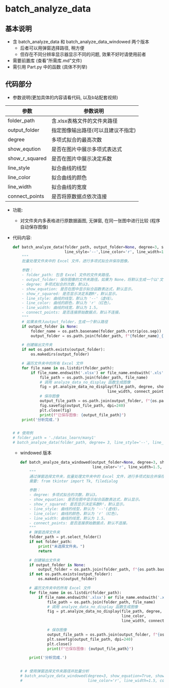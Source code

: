 # batch_analyze_data


## 基本说明

- 含 batch_analyze_data 和 batch_analyze_data_windowed 两个版本
  - 后者可以用弹窗选择路径, 稍方便
  - 但存在不同分辨率显示器显示不同的问题, 效果不好时请使用前者
- 需要前置库 (查看"所需库.md"文件)
- 需引用 Part.py 中的函数 (具体不列举)

## 代码部分

- 参数说明(更加具体的内容请看代码, 以及b站配套视频)

| 参数           | 参数说明                           |
| -------------- | ---------------------------------- |
| folder_path    | 含.xlsx表格文件的文件夹路径        |
| output_folder  | 指定图像输出路径(可以且建议不指定) |
| degree         | 多项式拟合的最高次数               |
| show_eqution   | 是否在图片中展示多项式表达式       |
| show_r_squared | 是否在图片中展示决定系数           |
| line_style     | 拟合曲线的线型                     |
| line_color     | 拟合曲线的颜色                     |
| line_width     | 拟合曲线的宽度                     |
| connect_points | 是否将原数据点依次连接             |

- 功能:

  - 对文件夹内多表格进行原数据画图, 无弹窗, 在同一张图中进行比较 (程序自动保存图像)

- 代码内容:

  ```python
  def batch_analyze_data(folder_path, output_folder=None, degree=3, show_equation=True, show_r_squared=True,
                         line_style='--',line_color='r', line_width=1.5, connect_points=False):
      """
      批量处理文件夹中的 Excel 文件，进行多项式拟合并保存图像。
  
      参数：
      - folder_path: 包含 Excel 文件的文件夹路径。
      - output_folder: 保存图像的文件夹路径。如果为 None，将默认生成一个以'文件夹名_img'命名的子文件夹。
      - degree: 多项式拟合的次数，默认3。
      - show_equation: 是否在图中显示拟合函数表达式，默认显示。
      - show_r_squared: 是否显示决定系数R²，默认显示。
      - line_style: 曲线的线型，默认为 '--'（虚线）。
      - line_color: 曲线的颜色，默认为 'r'（红色）。
      - line_width: 曲线的线宽，默认为 1.5。
      - connect_points: 是否连接原始数据点，默认不连接。
      """
      # 如果未传入output_folder，生成一个默认路径
      if output_folder is None:
          folder_name = os.path.basename(folder_path.rstrip(os.sep))  # 获取文件夹的名称
          output_folder = os.path.join(folder_path, f"{folder_name}_{degree}degree_img")  # 拼接文件夹名称 + "_img"
  
      # 创建输出文件夹
      if not os.path.exists(output_folder):
          os.makedirs(output_folder)
  
      # 遍历文件夹中的所有 Excel 文件
      for file_name in os.listdir(folder_path):
          if file_name.endswith('.xlsx') or file_name.endswith('.xls'):
              file_path = os.path.join(folder_path, file_name)
              # 调用 analyze_data_no_display 函数生成图像
              fig = pt.analyze_data_no_display(file_path, degree, show_equation, show_r_squared, line_style, line_color,
                                            line_width, connect_points)
              # 保存图像
              output_file_path = os.path.join(output_folder, f"{os.path.splitext(file_name)[0]}.png")
              fig.savefig(output_file_path, dpi=240)
              plt.close(fig)
              print(f"已保存图像: {output_file_path}")
      print('分析完成.')
  
  
  # # 使用例
  # folder_path = './datas_learn/many1'
  # batch_analyze_data(folder_path, degree= 3, line_style='--', line_color='r', connect_points=False)
  ```
  
  - windowed 版本
  
    ```py
    def batch_analyze_data_windowed(output_folder=None, degree=3, show_equation=True, show_r_squared=True, line_style='--',
                                    line_color='r', line_width=1.5, connect_points=False):
        """
        通过弹窗选择文件夹，批量处理文件夹中的 Excel 文件，进行多项式拟合并保存图像。
        需要: from tkinter import Tk, filedialog
    
        参数：
        - degree: 多项式拟合的次数，默认3。
        - show_equation: 是否在图中显示拟合函数表达式，默认显示。
        - show_r_squared: 是否显示决定系数R²，默认显示。
        - line_style: 曲线的线型，默认为 '--'(虚线)。
        - line_color: 曲线的颜色，默认为 'r'（红色）。
        - line_width: 曲线的线宽，默认为 1.5。
        - connect_points: 是否连接原始数据点，默认不连接。
        """
        # 弹窗选择文件夹
        folder_path = pt.select_folder()
        if not folder_path:
            print("未选择文件夹。")
            return
    
        # 创建输出文件夹
        if output_folder is None:
            output_folder = os.path.join(folder_path, f"{os.path.basename(folder_path)}_{degree}degree_img")
        if not os.path.exists(output_folder):
            os.makedirs(output_folder)
    
        # 遍历文件夹中的所有 Excel 文件
        for file_name in os.listdir(folder_path):
            if file_name.endswith('.xlsx') or file_name.endswith('.xls'):
                file_path = os.path.join(folder_path, file_name)
                # 调用 analyze_data_no_display 函数生成图像
                fig = pt.analyze_data_no_display(file_path, degree, show_equation, show_r_squared, line_style,
                                                 line_color,
                                                 line_width, connect_points)
    
                # 保存图像
                output_file_path = os.path.join(output_folder, f"{os.path.splitext(file_name)[0]}.png")
                plt.savefig(output_file_path, dpi=240)
                plt.close()
                print(f"已保存图像: {output_file_path}")
    
        print('分析完成.')
    
    
    # # 使用弹窗选择文件夹路径并批量分析
    # batch_analyze_data_windowed(degree=3, show_equation=True, show_r_squared=True, line_style='--',
    #                             line_color='r', line_width=1.5, connect_points=False)
    ```